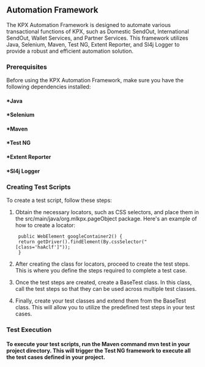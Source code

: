## Automation Framework 
The KPX Automation Framework is designed to automate various transactional functions of KPX, such as Domestic SendOut, International SendOut, Wallet Services, and Partner Services. This framework utilizes Java, Selenium, Maven, Test NG, Extent Reporter, and Sl4j Logger to provide a robust and efficient automation solution.

### Prerequisites 
Before using the KPX Automation Framework, make sure you have the following dependencies installed:

#### *Java
#### *Selenium
#### *Maven
#### *Test NG
#### *Extent Reporter
#### *Sl4j Logger


### Creating Test Scripts
To create a test script, follow these steps:

1. Obtain the necessary locators, such as CSS selectors, and place them in the src/main/java/org.mlkpx.pageObject package. Here's an example of how to create a locator:

        public WebElement googleContainer2() {
        return getDriver().findElement(By.cssSelector("[class='haAclf']"));
        }
2. After creating the class for locators, proceed to create the test steps. This is where you define the steps required to complete a test case.
3. Once the test steps are created, create a BaseTest class. In this class, call the test steps so that they can be used across multiple test classes.
4. Finally, create your test classes and extend them from the BaseTest class. This will allow you to utilize the predefined test steps in your test cases.

### Test Execution
#### To execute your test scripts, run the Maven command mvn test in your project directory. This will trigger the Test NG framework to execute all the test cases defined in your project.

